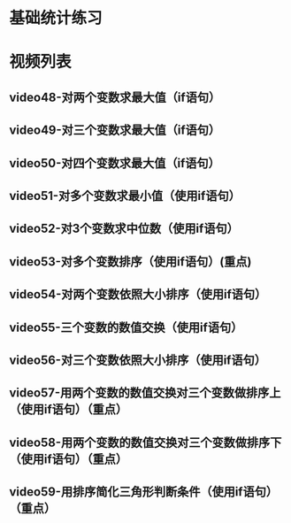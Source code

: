 

# 基础统计练习



# 视频列表

## video48-对两个变数求最大值（if语句）

## video49-对三个变数求最大值（if语句）

## video50-对四个变数求最大值（if语句）

## video51-对多个变数求最小值（使用if语句）

## video52-对3个变数求中位数（使用if语句）

## video53-对多个变数排序（使用if语句）(重点)

## video54-对两个变数依照大小排序（使用if语句）

## video55-三个变数的数值交换（使用if语句）

## video56-对三个变数依照大小排序（使用if语句）

## video57-用两个变数的数值交换对三个变数做排序上（使用if语句）（重点）

## video58-用两个变数的数值交换对三个变数做排序下（使用if语句）（重点）

## video59-用排序简化三角形判断条件（使用if语句）（重点）